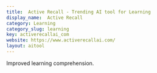```yaml
---
title:  Active Recall - Trending AI tool for Learning
display_name:  Active Recall
category: Learning
category_slug: learning
key: activerecallai_com
website: https://www.activerecallai.com/
layout: aitool
---
```


Improved learning comprehension.
